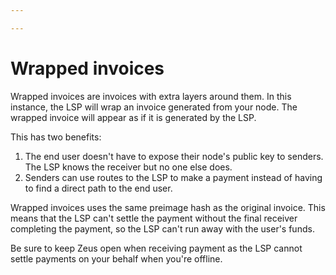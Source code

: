```yaml
---

---
```


# Wrapped invoices

Wrapped invoices are invoices with extra layers around them. In this instance, the LSP will wrap an invoice generated from your node. The wrapped invoice will appear as if it is generated by the LSP.

This has two benefits:

1) The end user doesn't have to expose their node's public key to senders. The LSP knows the receiver but no one else does.
2) Senders can use routes to the LSP to make a payment instead of having to find a direct path to the end user.

Wrapped invoices uses the same preimage hash as the original invoice. This means that the LSP can't settle the payment without the final receiver completing the payment, so the LSP can't run away with the user's funds.

Be sure to keep Zeus open when receiving payment as the LSP cannot settle payments on your behalf when you're offline.